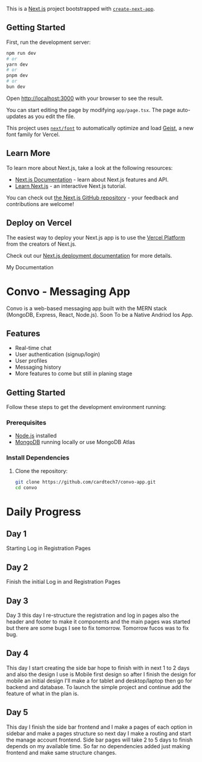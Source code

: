 This is a [Next.js](https://nextjs.org) project bootstrapped with [`create-next-app`](https://nextjs.org/docs/app/api-reference/cli/create-next-app).

## Getting Started

First, run the development server:

```bash
npm run dev
# or
yarn dev
# or
pnpm dev
# or
bun dev
```

Open [http://localhost:3000](http://localhost:3000) with your browser to see the result.

You can start editing the page by modifying `app/page.tsx`. The page auto-updates as you edit the file.

This project uses [`next/font`](https://nextjs.org/docs/app/building-your-application/optimizing/fonts) to automatically optimize and load [Geist](https://vercel.com/font), a new font family for Vercel.

## Learn More

To learn more about Next.js, take a look at the following resources:

- [Next.js Documentation](https://nextjs.org/docs) - learn about Next.js features and API.
- [Learn Next.js](https://nextjs.org/learn) - an interactive Next.js tutorial.

You can check out [the Next.js GitHub repository](https://github.com/vercel/next.js) - your feedback and contributions are welcome!

## Deploy on Vercel

The easiest way to deploy your Next.js app is to use the [Vercel Platform](https://vercel.com/new?utm_medium=default-template&filter=next.js&utm_source=create-next-app&utm_campaign=create-next-app-readme) from the creators of Next.js.

Check out our [Next.js deployment documentation](https://nextjs.org/docs/app/building-your-application/deploying) for more details.


My Documentation
# Convo - Messaging App

Convo is a web-based messaging app built with the MERN stack (MongoDB, Express, React, Node.js).
Soon To be a Native Andriod Ios App.

## Features
- Real-time chat
- User authentication (signup/login)
- User profiles
- Messaging history
- More features to come but still in planing stage

## Getting Started

Follow these steps to get the development environment running:

### Prerequisites
- [Node.js](https://nodejs.org/) installed
- [MongoDB](https://www.mongodb.com/) running locally or use MongoDB Atlas

### Install Dependencies
1. Clone the repository:
   ```bash
   git clone https://github.com/cardtech7/convo-app.git
   cd convo

# Daily Progress
## Day 1
Starting Log in Registration Pages

## Day 2 
Finish the initial Log in and Registration Pages

## Day 3
Day 3 this day I re-structure the registration and log in pages also the header and footer to make it components and the main pages was started but there are some bugs I see to fix tomorrow. Tomorrow fucos was to fix bug.

## Day 4 
This day I start creating the side bar hope to finish with in next 1 to 2 days and also the design I use is Mobile first design so after I finish the design for mobile an initial design I'll make a for tablet and desktop/laptop then go for backend and database. To launch the simple project and continue add the feature of what in the plan is.

## Day 5 
This day I finish the side bar frontend and I make a pages of each option in sidebar and make a pages structure so next day I make a routing and start the manage account frontend. Side bar pages will take 2 to 5 days to finish depends on my available time. So far no dependencies added just making frontend and make same structure changes.